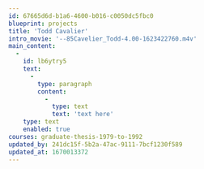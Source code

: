 ```yaml
---
id: 67665d6d-b1a6-4600-b016-c0050dc5fbc0
blueprint: projects
title: 'Todd Cavalier'
intro_movie: '--85Cavelier_Todd-4.00-1623422760.m4v'
main_content:
  -
    id: lb6ytry5
    text:
      -
        type: paragraph
        content:
          -
            type: text
            text: 'text here'
    type: text
    enabled: true
courses: graduate-thesis-1979-to-1992
updated_by: 241dc15f-5b2a-47ac-9111-7bcf1230f589
updated_at: 1670013372
---
```

